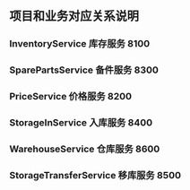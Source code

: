 ##  项目和业务对应关系说明

### InventoryService        库存服务    8100
### SparePartsService       备件服务    8300
### PriceService            价格服务    8200
### StorageInService        入库服务    8400
### WarehouseService        仓库服务    8600
### StorageTransferService  移库服务    8500


